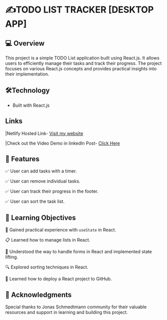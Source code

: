 # ✍TODO LIST TRACKER [DESKTOP APP]

## :computer: Overview
This project is a simple TODO List application built using React.js. It allows users to efficiently manage their tasks and track their progress. The project focuses on various React.js concepts and provides practical insights into their implementation.

## :hammer_and_wrench:Technology
- Built with React.js
## Links
  |Netlify Hosted Link- [Visit my website](https://wonderful-florentine-eb9dfe.netlify.app/)

  |Check out the Video Demo in linkedIn Post- [Click Here](https://www.linkedin.com/posts/vinay1998_reactjs-webdevelopment-codingjourney-activity-7114620009548574720-HXYd?utm_source=share&utm_medium=member_desktop)

## :rocket: Features
✅ User can add tasks with a timer.

✅ User can remove individual tasks.

✅ User can track their progress in the footer.

✅ User can sort the task list.

## :dart: Learning Objectives
🎯 Gained practical experience with `useState` in React.

📋 Learned how to manage lists in React.

📝 Understood the way to handle forms in React and implemented state lifting.

🔍 Explored sorting techniques in React.

🚀 Learned how to deploy a React project to GitHub.

## :clap: Acknowledgments
Special thanks to Jonas Schmedtmann community for their valuable resources and support in learning and building this project.



